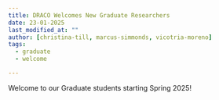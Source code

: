 ```yaml
---
title: DRACO Welcomes New Graduate Researchers
date: 23-01-2025
last_modified_at: ""
author: [christina-till, marcus-simmonds, vicotria-moreno]
tags:
  - graduate
  - welcome

---
```


<!-- excerpt start -->
Welcome to our Graduate students starting Spring 2025!
<!-- excerpt end -->
